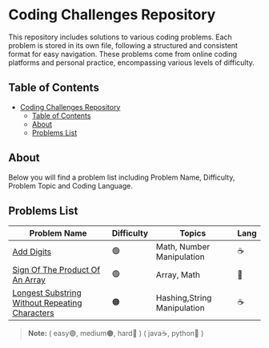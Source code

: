 # Coding Challenges Repository
This repository includes solutions to various coding problems. Each problem is stored in its own file, following a structured and consistent format for easy navigation. These problems come from online coding platforms and personal practice, encompassing various levels of difficulty.

## Table of Contents
- [Coding Challenges Repository](#coding-challenges-repository)
  - [Table of Contents](#table-of-contents)
  - [About](#about)
  - [Problems List](#problems-list)

## About
Below you will find a problem list including Problem Name, Difficulty, Problem Topic and Coding Language.

## Problems List
| Problem Name          | Difficulty | Topics            | Lang |
|-|-|-|-|
| [Add Digits](Add%20Digits) | 🟢 | Math, Number Manipulation | ☕️ |
| [Sign Of The Product Of An Array](Sign%20Of%20The%20Product%20Of%20An%20Array) | 🟢 | Array, Math | 🐍 |
| [Longest Substring Without Repeating Characters](Longest%20Substring%20Without%20Repeating%20Characters) | 🟠 | Hashing,String Manipulation| ☕️ |
> **Note:** ( easy🟢, medium🟠, hard🔴 ) ( java☕, python🐍 )
